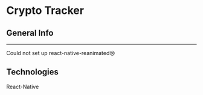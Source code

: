 # Crypto Tracker

## General Info
***
Could not set up react-native-reanimated😢

## Technologies
React-Native